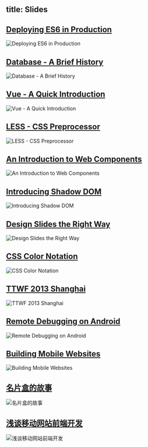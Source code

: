 title: Slides
---

## [Deploying ES6 in Production](https://myst729.github.io/blog-slides/2018/05-16-deploying-es6-in-production/)

![Deploying ES6 in Production](https://myst729.github.io/blog-slides/2018/05-16-deploying-es6-in-production.png)

<p class="eof"><i></i></p>

## [Database - A Brief History](https://myst729.github.io/blog-slides/2017/06-08-history-of-database/)

![Database - A Brief History](https://myst729.github.io/blog-slides/2017/06-08-history-of-database.png)

<p class="eof"><i></i></p>

## [Vue - A Quick Introduction](https://myst729.github.io/blog-slides/2017/04-10-vue-a-quick-introduction/)

![Vue - A Quick Introduction](https://myst729.github.io/blog-slides/2017/04-10-vue-a-quick-introduction.png)

<p class="eof"><i></i></p>

## [LESS - CSS Preprocessor](https://myst729.github.io/blog-slides/2015/11-04-less-css-preprocessor/)

![LESS - CSS Preprocessor](https://myst729.github.io/blog-slides/2015/11-04-less-css-preprocessor.png)

<p class="eof"><i></i></p>

## [An Introduction to Web Components](https://myst729.github.io/blog-slides/2015/04-24-an-introduction-to-web-components/)

![An Introduction to Web Components](https://myst729.github.io/blog-slides/2015/04-24-an-introduction-to-web-components.jpg)

<p class="eof"><i></i></p>

## [Introducing Shadow DOM](https://myst729.github.io/blog-slides/2014/06-18-introducing-shadow-dom/)

![Introducing Shadow DOM](https://myst729.github.io/blog-slides/2014/06-18-introducing-shadow-dom.jpg)

<!-- next -->

## [Design Slides the Right Way](https://myst729.github.io/blog-slides/2014/01-23-design-slides-the-right-way/)

![Design Slides the Right Way](https://myst729.github.io/blog-slides/2014/01-23-design-slides-the-right-way.jpg)

<p class="eof"><i></i></p>

## [CSS Color Notation](https://myst729.github.io/blog-slides/2013/09-27-css-color-notation/)

![CSS Color Notation](https://myst729.github.io/blog-slides/2013/09-27-css-color-notation.jpg)

<p class="eof"><i></i></p>

## [TTWF 2013 Shanghai](https://myst729.github.io/blog-slides/2013/09-12-ttwf-2013-shanghai/)

![TTWF 2013 Shanghai](https://myst729.github.io/blog-slides/2013/09-12-ttwf-2013-shanghai.jpg)

<p class="eof"><i></i></p>

## [Remote Debugging on Android](https://myst729.github.io/blog-slides/2013/08-21-remote-debugging-on-android/)

![Remote Debugging on Android](https://myst729.github.io/blog-slides/2013/08-21-remote-debugging-on-android.jpg)

<p class="eof"><i></i></p>

## [Building Mobile Websites](https://myst729.github.io/blog-slides/2013/06-26-building-mobile-websites/)

![Building Mobile Websites](https://myst729.github.io/blog-slides/2013/06-26-building-mobile-websites.jpg)

<p class="eof"><i></i></p>

## [名片盒的故事](https://myst729.github.io/blog-slides/2012/12-21-web-fed-activities-in-china/)

![名片盒的故事](https://myst729.github.io/blog-slides/2012/12-21-web-fed-activities-in-china.jpg)

<p class="eof"><i></i></p>

## [浅谈移动网站前端开发](https://myst729.github.io/blog-slides/2011/12-13-mobile-website-fed/)

![浅谈移动网站前端开发](https://myst729.github.io/blog-slides/2011/12-13-mobile-website-fed.jpg)
